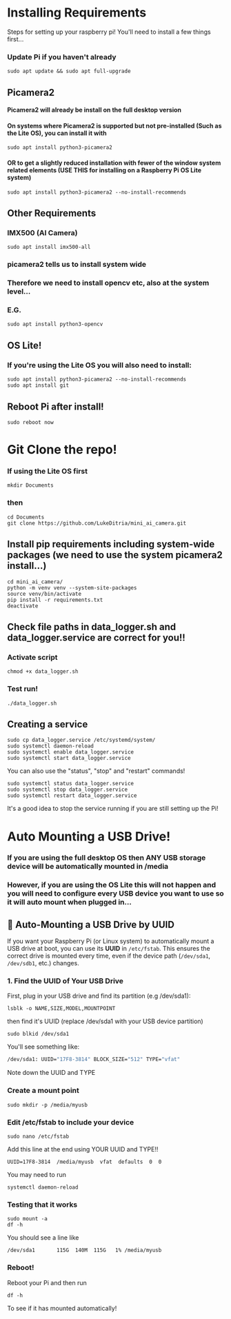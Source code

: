 # Installing Requirements
Steps for setting up your raspberry pi!
You'll need to install a few things first...

### Update Pi if you haven't already
```commandline
sudo apt update && sudo apt full-upgrade
```

## Picamera2
#### Picamera2 will already be install on the full desktop version
#### On systems where Picamera2 is supported but not pre-installed (Such as the Lite OS), you can install it with
```commandline
sudo apt install python3-picamera2
```
#### OR to get a slightly reduced installation with fewer of the window system related elements (USE THIS for installing on a Raspberry Pi OS Lite system)
```commandline
sudo apt install python3-picamera2 --no-install-recommends
```

## Other Requirements
### IMX500 (AI Camera)
```commandline
sudo apt install imx500-all
```
### picamera2 tells us to install system wide
### Therefore we need to install opencv etc, also at the system level...
### E.G.
```commandline
sudo apt install python3-opencv
```

## OS Lite!
### If you're using the Lite OS you will also need to install:
```commandline
sudo apt install python3-picamera2 --no-install-recommends
sudo apt install git
```

## Reboot Pi after install!

```commandline
sudo reboot now
```

# Git Clone the repo!
### If using the Lite OS first
```commandline
mkdir Documents
```
### then
```commandline
cd Documents
git clone https://github.com/LukeDitria/mini_ai_camera.git
```

## Install pip requirements including system-wide packages (we need to use the system picamera2 install...)
```commandline
cd mini_ai_camera/
python -m venv venv --system-site-packages
source venv/bin/activate
pip install -r requirements.txt
deactivate
```

## Check file paths in data_logger.sh and data_logger.service are correct for you!!
### Activate script
```commandline
chmod +x data_logger.sh
```
### Test run!
```commandline
./data_logger.sh
```

## Creating a service
```commandline
sudo cp data_logger.service /etc/systemd/system/
sudo systemctl daemon-reload
sudo systemctl enable data_logger.service
sudo systemctl start data_logger.service
```
 You can also use the "status", "stop" and "restart" commands!
```commandline
sudo systemctl status data_logger.service
sudo systemctl stop data_logger.service
sudo systemctl restart data_logger.service
```
It's a good idea to stop the service running if you are still setting up the Pi!


# Auto Mounting a USB Drive!
### If you are using the full desktop OS then ANY USB storage device will be automatically mounted in /media
### However, if you are using the OS Lite this will not happen and you will need to configure every USB device you want to use so it will auto mount when plugged in...
## 📂 Auto-Mounting a USB Drive by UUID

If you want your Raspberry Pi (or Linux system) to automatically mount a USB drive at boot, you can use its **UUID** in `/etc/fstab`. This ensures the correct drive is mounted every time, even if the device path (`/dev/sda1`, `/dev/sdb1`, etc.) changes.

### 1. Find the UUID of Your USB Drive
First, plug in your USB drive and find its partition (e.g /dev/sda1):
```commandline
lsblk -o NAME,SIZE,MODEL,MOUNTPOINT
```
then find it's UUID (replace /dev/sda1 with your USB device partition)
```commandline
sudo blkid /dev/sda1
```

 You'll see something like:
```bash
/dev/sda1: UUID="17F8-3814" BLOCK_SIZE="512" TYPE="vfat"
```
Note down the UUID and TYPE

### Create a mount point
```commandline
sudo mkdir -p /media/myusb
```

### Edit /etc/fstab to include your device
```commandline
sudo nano /etc/fstab
```

Add this line at the end using YOUR UUID and TYPE!!

```commandline
UUID=17F8-3814  /media/myusb  vfat  defaults  0  0
```
You may need to run 
```commandline
systemctl daemon-reload
```

### Testing that it works
```commandline
sudo mount -a
df -h
```
You should see a line like
```commandline
/dev/sda1       115G  140M  115G   1% /media/myusb
```

### Reboot!
Reboot your Pi and then run 
```commandline
df -h
```
To see if it has mounted automatically!
